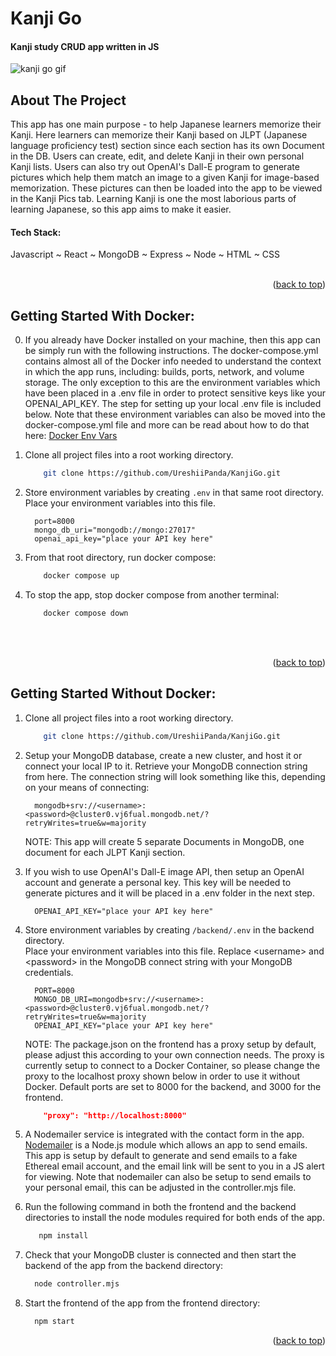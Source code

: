# Kanji Go

#### Kanji study CRUD app written in JS



<a name="readme-top"></a>


<!-- Kanji Go Gif -->
![kanji go gif](https://github.com/UreshiiPanda/KanjiGo/assets/39992411/123d62bb-341e-4c6b-b192-941c51e6917d)



<!-- ABOUT THE PROJECT -->
## About The Project
This app has one main purpose - to help Japanese learners memorize their Kanji. Here learners can memorize
their Kanji based on JLPT (Japanese language proficiency test) section since each section has its own 
Document in the DB. Users can create, edit, and delete Kanji in their own personal Kanji lists. Users can
also try out OpenAI's Dall-E program to generate pictures which help them match an image to a given Kanji for
image-based memorization. These pictures can then be loaded into the app to be viewed in the Kanji Pics tab.
Learning Kanji is one the most laborious parts of learning Japanese, so this app aims to make it easier.


<h4>Tech Stack:</h4>  Javascript ~ React ~ MongoDB ~ Express ~ Node ~ HTML ~ CSS  <br><br>


<p align="right">(<a href="#readme-top">back to top</a>)</p>



<!-- GETTING STARTED WITH DOCKER -->
## Getting Started With Docker:<br>

0. If you already have Docker installed on your machine, then this app can be simply run with the
   following instructions. The docker-compose.yml contains almost all of the Docker info needed
   to understand the context in which the app runs, including: builds, ports, network, and volume
   storage. The only exception to this are the environment variables which have been placed in a
   .env file in order to protect sensitive keys like your OPENAI_API_KEY. The step for setting up your
   local .env file is included below. Note that these environment variables can also be moved into
   the docker-compose.yml file and more can be read about how to do that here:
   [Docker Env Vars](https://docs.docker.com/compose/environment-variables/set-environment-variables/)

1. Clone all project files into a root working directory.
    ```sh
        git clone https://github.com/UreshiiPanda/KanjiGo.git
    ```
2. Store environment variables by creating ```.env``` in that same root directory.<br>
   Place your environment variables into this file. <br>
      ```
        port=8000
        mongo_db_uri="mongodb://mongo:27017"
        openai_api_key="place your API key here"
      ```
3. From that root directory, run docker compose:
    ```sh
        docker compose up
    ```
4. To stop the app, stop docker compose from another terminal:
    ```sh
        docker compose down
    ```


<br><br>
<p align="right">(<a href="#readme-top">back to top</a>)</p>



<!-- GETTING STARTED WITHOUT DOCKER -->
## Getting Started Without Docker:<br>

1. Clone all project files into a root working directory.
    ```sh
        git clone https://github.com/UreshiiPanda/KanjiGo.git
    ```
    
2. Setup your MongoDB database, create a new cluster, and host it or connect your local IP to it. Retrieve
   your MongoDB connection string from here. The connection string will look something like this,
   depending on your means of connecting:
   ```
     mongodb+srv://<username>:<password>@cluster0.vj6fual.mongodb.net/?retryWrites=true&w=majority
   ```
   NOTE:  This app will create 5 separate Documents in MongoDB, one document for each JLPT Kanji section.

3. If you wish to use OpenAI's Dall-E image API, then setup an OpenAI account and generate a personal key.
   This key will be needed to generate pictures and it will be placed in a .env folder in the next step.
   ```
     OPENAI_API_KEY="place your API key here"
   ```

4. Store environment variables by creating ```/backend/.env``` in the backend directory.<br>
   Place your environment variables into this file. Replace &lt;username&gt; and &lt;password&gt; in the
   MongoDB connect string with your MongoDB credentials. <br>
      ```
        PORT=8000
        MONGO_DB_URI=mongodb+srv://<username>:<password>@cluster0.vj6fual.mongodb.net/?retryWrites=true&w=majority
        OPENAI_API_KEY="place your API key here"
      ```

      NOTE:  The package.json on the frontend has a proxy setup by default, please adjust this
             according to your own connection needs. The proxy is currently setup to connect to a Docker
             Container, so please change the proxy to the localhost proxy shown below in order to use it
             without Docker. Default ports are set to 8000 for the backend, and 3000 for the frontend. <br>
      ```json
          "proxy": "http://localhost:8000"
      ```
5. A Nodemailer service is integrated with the contact form in the app. [Nodemailer](nodemailer.com) is a Node.js module
   which allows an app to send emails. This app is setup by default to generate and send emails to a fake
   Ethereal email account, and the email link will be sent to you in a JS alert for viewing. Note that
   nodemailer can also be setup to send emails to your personal email, this can be adjusted in the
   controller.mjs file.
   
6. Run the following command in both the frontend and the backend directories to install the
   node modules required for both ends of the app.
   ```sh
      npm install
   ```
   
8. Check that your MongoDB cluster is connected and then start the backend of the app from the
   backend directory:
    ```sh
      node controller.mjs
    ```
    
9. Start the frontend of the app from the frontend directory:
    ```sh
      npm start
    ```


<p align="right">(<a href="#readme-top">back to top</a>)</p>

